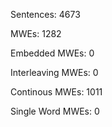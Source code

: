 Sentences: 4673

MWEs: 1282

Embedded MWEs: 0

Interleaving MWEs: 0

Continous MWEs: 1011

Single Word MWEs: 0
